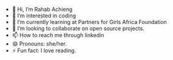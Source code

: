 - 👋 Hi, I’m Rahab Achieng
- 👀 I’m interested in coding
- 🌱 I’m currently learning at Partners for Girls Africa Foundation
- 💞️ I’m looking to collaborate on open source projects.
- 📫 How to reach me through linkedin
- 😄 Pronouns: she/her.
- ⚡ Fun fact: I love reading.

<!---
rahabachieng/rahabachieng is a ✨ special ✨ repository because its `README.md` (this file) appears on your GitHub profile.
You can click the Preview link to take a look at your changes.
--->
